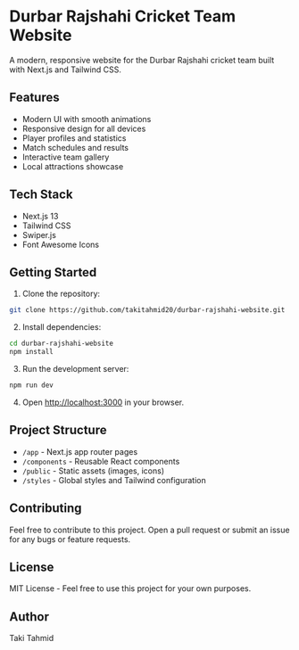 # Durbar Rajshahi Cricket Team Website

A modern, responsive website for the Durbar Rajshahi cricket team built with Next.js and Tailwind CSS.

## Features

- Modern UI with smooth animations
- Responsive design for all devices
- Player profiles and statistics
- Match schedules and results
- Interactive team gallery
- Local attractions showcase

## Tech Stack

- Next.js 13
- Tailwind CSS
- Swiper.js
- Font Awesome Icons

## Getting Started

1. Clone the repository:
```bash
git clone https://github.com/takitahmid20/durbar-rajshahi-website.git
```

2. Install dependencies:
```bash
cd durbar-rajshahi-website
npm install
```

3. Run the development server:
```bash
npm run dev
```

4. Open [http://localhost:3000](http://localhost:3000) in your browser.

## Project Structure

- `/app` - Next.js app router pages
- `/components` - Reusable React components
- `/public` - Static assets (images, icons)
- `/styles` - Global styles and Tailwind configuration

## Contributing

Feel free to contribute to this project. Open a pull request or submit an issue for any bugs or feature requests.

## License

MIT License - Feel free to use this project for your own purposes.

## Author

Taki Tahmid
